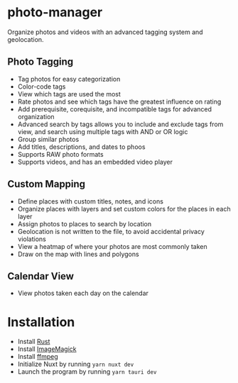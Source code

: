 # photo-manager

Organize photos and videos with an advanced tagging system and geolocation.

## Photo Tagging
- Tag photos for easy categorization
- Color-code tags
- View which tags are used the most
- Rate photos and see which tags have the greatest influence on rating
- Add prerequisite, corequisite, and incompatible tags for advanced organization
- Advanced search by tags allows you to include and exclude tags from view, and search using multiple tags with AND or OR logic
- Group similar photos
- Add titles, descriptions, and dates to phoos
- Supports RAW photo formats
- Supports videos, and has an embedded video player

## Custom Mapping
- Define places with custom titles, notes, and icons
- Organize places with layers and set custom colors for the places in each layer
- Assign photos to places to search by location
- Geolocation is not written to the file, to avoid accidental privacy violations
- View a heatmap of where your photos are most commonly taken
- Draw on the map with lines and polygons

## Calendar View
- View photos taken each day on the calendar

# Installation
- Install [Rust](https://www.rust-lang.org/learn/get-started)
- Install [ImageMagick](https://imagemagick.org/script/download.php)
- Install [ffmpeg](https://ffmpeg.org/download.html)
- Initialize Nuxt by running `yarn nuxt dev`
- Launch the program by running `yarn tauri dev`
